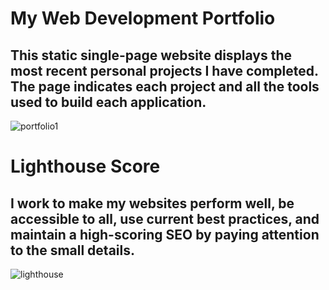 # My Web Development Portfolio

## This static single-page website displays the most recent personal projects I have completed. The page indicates each project and all the tools used to build each application.

![portfolio1](https://github.com/DevParkerCS/Portfolio/assets/92699913/a3ab8e6a-216e-4bc9-ab24-6dbd8f8f9b14)

# Lighthouse Score

## I work to make my websites perform well, be accessible to all, use current best practices, and maintain a high-scoring SEO by paying attention to the small details.

![lighthouse](https://github.com/DevParkerCS/Portfolio/assets/92699913/dc08ae9f-f7e9-4095-bebd-85f93b3ee0a9)
